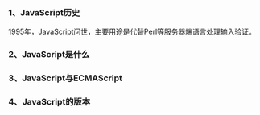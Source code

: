 ### 1、JavaScript历史

1995年，JavaScript问世，主要用途是代替Perl等服务器端语言处理输入验证。
### 2、JavaScript是什么

### 3、JavaScript与ECMAScript

### 4、JavaScript的版本